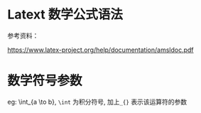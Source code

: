 # Latext 数学公式语法

参考资料：

https://www.latex-project.org/help/documentation/amsldoc.pdf


# 数学符号参数

eg: \int_{a \to b}, `\int` 为积分符号, 加上`_{}` 表示该运算符的参数